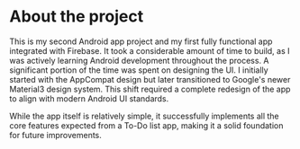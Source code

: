 # About the project
This is my second Android app project and my first fully functional app integrated with Firebase. It took a considerable amount of time to build, as I was actively learning Android development throughout the process. A significant portion of the time was spent on designing the UI. I initially started with the AppCompat design but later transitioned to Google's newer Material3 design system. This shift required a complete redesign of the app to align with modern Android UI standards.

While the app itself is relatively simple, it successfully implements all the core features expected from a To-Do list app, making it a solid foundation for future improvements.
